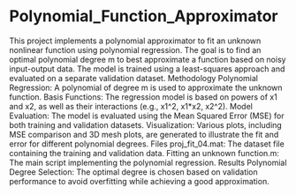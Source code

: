 # Polynomial_Function_Approximator
This project implements a polynomial approximator to fit an unknown nonlinear function using polynomial regression. The goal is to find an optimal polynomial degree m to best approximate a function based on noisy input-output data. The model is trained using a least-squares approach and evaluated on a separate validation dataset.
Methodology
Polynomial Regression: A polynomial of degree m is used to approximate the unknown function.
Basis Functions: The regression model is based on powers of x1 and x2, as well as their interactions (e.g., x1^2, x1*x2, x2^2).
Model Evaluation: The model is evaluated using the Mean Squared Error (MSE) for both training and validation datasets.
Visualization: Various plots, including MSE comparison and 3D mesh plots, are generated to illustrate the fit and error for different polynomial degrees.
Files
proj_fit_04.mat: The dataset file containing the training and validation data.
Fitting an unknown function.m: The main script implementing the polynomial regression.
Results
Polynomial Degree Selection: The optimal degree is chosen based on validation performance to avoid overfitting while achieving a good approximation.